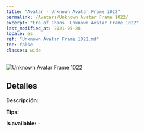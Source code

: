 ```yaml
---
title: "Avatar - Unknown Avatar Frame 1022"
permalink: /Avatars/Unknown Avatar Frame 1022/
excerpt: "Era of Chaos  Unknown Avatar Frame 1022"
last_modified_at: 2021-05-28
locale: es
ref: "Unknown Avatar Frame 1022.md"
toc: false
classes: wide
---
```

 ![Unknown Avatar Frame 1022](/images/a/avatarFrame_22.png)

## Detalles

 **Descripción:**  

 **Tips:**  

 **Is available:**  - 

